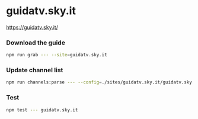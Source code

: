 # guidatv.sky.it

https://guidatv.sky.it/

### Download the guide

```sh
npm run grab --- --site=guidatv.sky.it
```

### Update channel list

```sh
npm run channels:parse --- --config=./sites/guidatv.sky.it/guidatv.sky.it.config.js --output=./sites/guidatv.sky.it/guidatv.sky.it.channels.xml
```

### Test

```sh
npm test --- guidatv.sky.it
```
